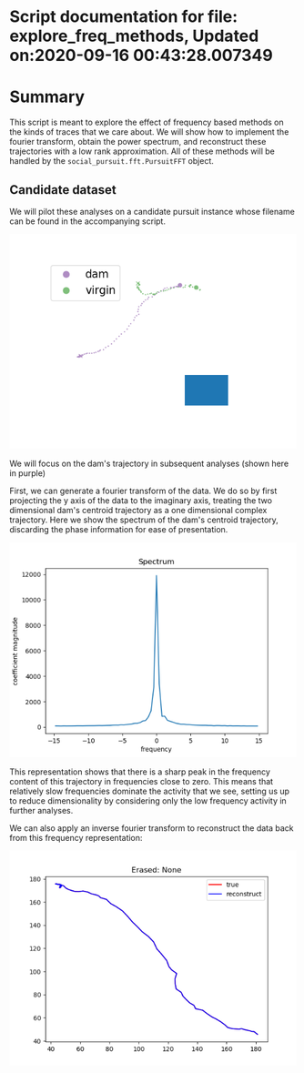 
Script documentation for file: explore_freq_methods, Updated on:2020-09-16 00:43:28.007349
==========================================================================================

# Summary


This script is meant to explore the effect of frequency based methods on the kinds of traces that we care about. We will show how to implement the fourier transform, obtain the power spectrum, and reconstruct these trajectories with a low rank approximation. All of these methods will be handled by the `social_pursuit.fft.PursuitFFT` object.
## Candidate dataset


We will pilot these analyses on a candidate pursuit instance whose filename can be found in the accompanying script.  
<p align="center">
    <img src="./images/candidate_pursuit.png" />
</p>

We will focus on the dam's trajectory in subsequent analyses (shown here in purple)

First, we can generate a fourier transform of the data. We do so by first projecting the y axis of the data to the imaginary axis, treating the two dimensional dam's centroid trajectory as a one dimensional complex trajectory. Here we show the spectrum of the dam's centroid trajectory, discarding the phase information for ease of presentation.  
<p align="center">
    <img src="./images/candidate_pursuit_dam_spectrum.png" />
</p>

This representation shows that there is a sharp peak in the frequency content of this trajectory in frequencies close to zero. This means that relatively slow frequencies dominate the activity that we see, setting us up to reduce dimensionality by considering only the low frequency activity in further analyses. 

We can also apply an inverse fourier transform to reconstruct the data back from this frequency representation:  
<p align="center">
    <img src="./images/candidate_pursuit_dam_full_reconstruct.png" />
</p>
